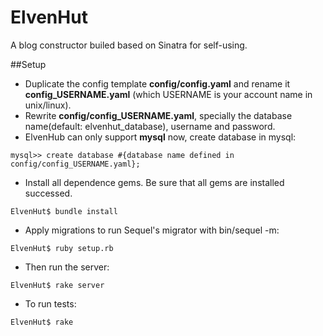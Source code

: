 ElvenHut
========

A blog constructor builed based on Sinatra for self-using. 

##Setup
* Duplicate the config template **config/config.yaml** and rename it **config_USERNAME.yaml** (which USERNAME is your account name in unix/linux). 
* Rewrite **config/config_USERNAME.yaml**, specially the database name(default: elvenhut\_database), username and password.
* ElvenHub can only support **mysql** now, create database in mysql:
<pre><code>mysql>> create database #{database name defined in config/config_USERNAME.yaml};</code></pre>
* Install all dependence gems. Be sure that all gems are installed successed.
<pre><code>ElvenHut$ bundle install</code></pre>
* Apply migrations to run Sequel's migrator with bin/sequel -m:
<pre><code>ElvenHut$ ruby setup.rb</code></pre>
* Then run the server:
<pre><code>ElvenHut$ rake server</code></pre>
* To run tests:
<pre><code>ElvenHut$ rake</code></pre>
